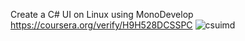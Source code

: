Create a C# UI on Linux using MonoDevelop<br>
https://coursera.org/verify/H9H528DCSSPC
![csuimd](https://github.com/kerry91/csMonoDevUI/assets/36702039/b0083265-4fdf-4923-95d1-8baa8b49f97e)

